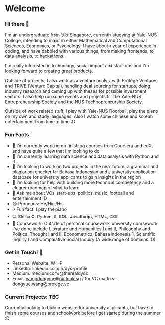 # Welcome


### Hi there 👋

I'm an undergraduate from 🇸🇬 Singapore, currently studying at Yale-NUS College, intending to major in either Mathematical and Computational Sciences, Economics, or Psychology. I have about a year of experience in coding, and have dabbled with various things, from making frontends, to data analysis, to hackathons. 

I'm really interested in technology, social impact and start-ups and I'm looking forward to creating great products.

Outside of projects, I also work as a venture analyst with Protégé Ventures and TRIVE (Venture Capital), handling deal sourcing for startups, doing industry research and coming up with theses for possible investment sectors. I also help run some events and projects for the Yale-NUS Entrepreneurship Society and the NUS Technopreneurship Society. 

Outside of work related stuff, I play with Yale-NUS Floorball, play the piano on my own and study languages. Also I watch some chinese and korean entertainment from time to time :D

### Fun Facts

- 🔭 I’m currently working on finishing courses from Coursera and edX, and have quite a few that I'm looking to do
- 🌱 I’m currently learning data science and data analysis with Python and R
- 👯 I’m looking to work on two projects in the near future, a grammar and plagiarism checker for Bahasa Indonesian and a university application database for university applicants to gain insights in the region
- 🤔 I’m looking for help with building more technical competency and a clearer roadmap of what to learn
- 💬 Ask me about VCs, start-ups, politics, music, football and entertainment :D
- 😄 Pronouns: He/Him/His
- ⚡ Fun fact: I play the piano
- 💻 Skills: C, Python, R, SQL, JavaScript, HTML, CSS
- 📖 Coursework: Outside of personal coursework, university coursework I've done include Literature and Humanities I and II, Philosophy and Political Thought I and II, Econometrics, Bahasa Indonesia 1, Scientific Inquiry I and Comparative Social Inquiry (A wide range of domains :D)

### Get in Touch! 🙋
- Personal Website: W-I-P
- LinkedIn: linkedin.com/in/dys-profile
- Medium: medium.com/@therealdydx
- Email: wangdongyue@outlook.sg / for VC matters: dongyue.wang@protege.vc


### Current Projects: TBC 

Currently looking to build a website for university applicants, but have to finish some courses and schoolwork before I get started during the summer :D
